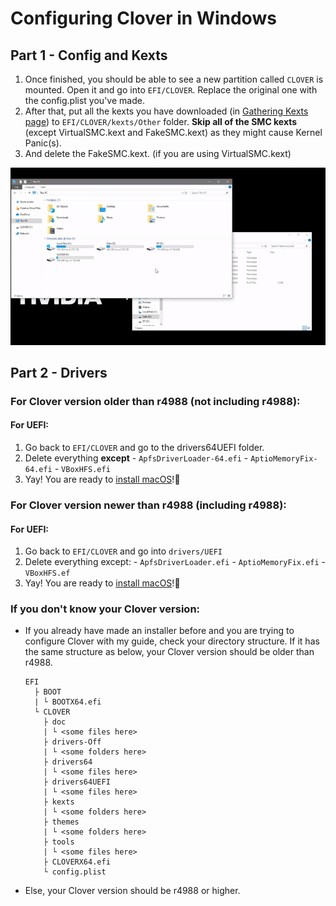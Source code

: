 # Configuring Clover in Windows

## Part 1 - Config and Kexts

1. Once finished, you should be able to see a new partition called `CLOVER` is mounted. Open it and go into `EFI/CLOVER`. Replace the original one with the config.plist you've made.
2. After that, put all the kexts you have downloaded \(in [Gathering Kexts page](../../prerequisites/get-started/gathering-kexts.md)\) to `EFI/CLOVER/kexts/Other` folder. **Skip all of the SMC kexts** \(except VirtualSMC.kext and FakeSMC.kext\) as they might cause Kernel Panic\(s\).
3. And delete the FakeSMC.kext. \(if you are using VirtualSMC.kext\)

![Config and Kexts](../../.gitbook/assets/ezgif-4-106771fe2b5a.gif)

## Part 2 - Drivers

### For Clover version older than r4988 \(not including r4988\):

#### For UEFI:

1. Go back to `EFI/CLOVER` and go to the drivers64UEFI folder.
2. Delete everything **except**  - `ApfsDriverLoader-64.efi` - `AptioMemoryFix-64.efi` - `VBoxHFS.efi`
3. Yay! You are ready to [install macOS](../../actual-installation/actual-installation-part-1.md)!🥳

### For Clover version newer than r4988 \(including r4988\):

#### For UEFI:

1. Go back to `EFI/CLOVER` and go into `drivers/UEFI`
2. Delete everything except: - `ApfsDriverLoader.efi` - `AptioMemoryFix.efi` - `VBoxHFS.ef`
3. Yay! You are ready to [install macOS](../../actual-installation/actual-installation-part-1.md)!🥳

### If you don't know your Clover version:

* If you already have made an installer before and you are trying to configure Clover with my guide, check your directory structure. If it has the same structure as below, your Clover version should be older than r4988.

  ```text
  EFI
    ├ BOOT
    | └ BOOTX64.efi
    └ CLOVER
      ├ doc
      | └ <some files here>
      ├ drivers-Off
      | └ <some folders here>
      ├ drivers64
      | └ <some files here>
      ├ drivers64UEFI
      | └ <some files here>
      ├ kexts
      | └ <some folders here>
      ├ themes
      | └ <some folders here>
      ├ tools
      | └ <some files here>
      ├ CLOVERX64.efi
      └ config.plist 
  ```

* Else, your Clover version should be r4988 or higher.

